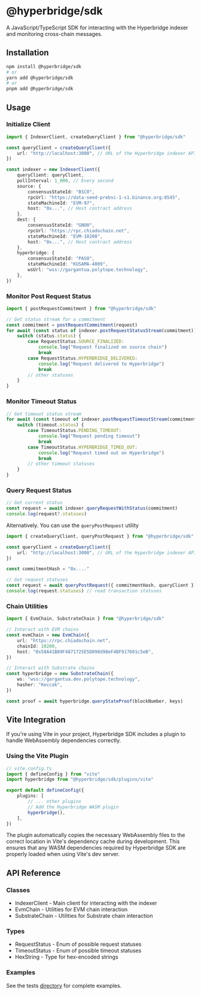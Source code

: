 # @hyperbridge/sdk

A JavaScript/TypeScript SDK for interacting with the Hyperbridge indexer and monitoring cross-chain messages.

## Installation

```bash
npm install @hyperbridge/sdk
# or
yarn add @hyperbridge/sdk
# or
pnpm add @hyperbridge/sdk
```

## Usage

### Initialize Client

```ts
import { IndexerClient, createQueryClient } from "@hyperbridge/sdk"

const queryClient = createQueryClient({
	url: "http://localhost:3000", // URL of the Hyperbridge indexer API
})

const indexer = new IndexerClient({
	queryClient: queryClient,
	pollInterval: 1_000, // Every second
	source: {
		consensusStateId: "BSC0",
		rpcUrl: "https://data-seed-prebsc-1-s1.binance.org:8545",
		stateMachineId: "EVM-97",
		host: "0x...", // Host contract address
	},
	dest: {
		consensusStateId: "GNO0",
		rpcUrl: "https://rpc.chiadochain.net",
		stateMachineId: "EVM-10200",
		host: "0x...", // Host contract address
	},
	hyperbridge: {
		consensusStateId: "PAS0",
		stateMachineId: "KUSAMA-4009",
		wsUrl: "wss://gargantua.polytope.technology",
	},
})
```

### Monitor Post Request Status

```ts
import { postRequestCommitment } from "@hyperbridge/sdk"

// Get status stream for a commitment
const commitment = postRequestCommitment(request)
for await (const status of indexer.postRequestStatusStream(commitment)) {
	switch (status.status) {
		case RequestStatus.SOURCE_FINALIZED:
			console.log("Request finalized on source chain")
			break
		case RequestStatus.HYPERBRIDGE_DELIVERED:
			console.log("Request delivered to Hyperbridge")
			break
		// other statuses
	}
}
```

### Monitor Timeout Status

```ts
// Get timeout status stream
for await (const timeout of indexer.postRequestTimeoutStream(commitment)) {
	switch (timeout.status) {
		case TimeoutStatus.PENDING_TIMEOUT:
			console.log("Request pending timeout")
			break
		case TimeoutStatus.HYPERBRIDGE_TIMED_OUT:
			console.log("Request timed out on Hyperbridge")
			break
		// other timeout statuses
	}
}
```

### Query Request Status

```ts
// Get current status
const request = await indexer.queryRequestWithStatus(commitment)
console.log(request?.statuses)
```

Alternatively. You can use the `queryPostRequest` utility

```ts
import { createQueryClient, queryPostRequest } from "@hyperbridge/sdk"

const queryClient = createQueryClient({
	url: "http://localhost:3000", // URL of the Hyperbridge indexer API
})

const commitmentHash = "0x...."

// Get request statuses
const request = await queryPostRequest({ commitmentHash, queryClient })
console.log(request.statuses) // read transaction statuses
```

### Chain Utilities

```ts
import { EvmChain, SubstrateChain } from "@hyperbridge/sdk"

// Interact with EVM chains
const evmChain = new EvmChain({
	url: "https://rpc.chiadochain.net",
	chainId: 10200,
	host: "0x58A41B89F4871725E5D898d98eF4BF917601c5eB",
})

// Interact with Substrate chains
const hyperbridge = new SubstrateChain({
	ws: "wss://gargantua.dev.polytope.technology",
	hasher: "Keccak",
})

const proof = await hyperbridge.queryStateProof(blockNumber, keys)
```

## Vite Integration

If you're using Vite in your project, Hyperbridge SDK includes a plugin to handle WebAssembly dependencies correctly.

### Using the Vite Plugin

```ts
// vite.config.ts
import { defineConfig } from "vite"
import hyperbridge from "@hyperbridge/sdk/plugins/vite"

export default defineConfig({
	plugins: [
		// ... other plugins
		// Add the Hyperbridge WASM plugin
		hyperbridge(),
	],
})
```

The plugin automatically copies the necessary WebAssembly files to the correct location in Vite's dependency cache during development. This ensures that any WASM dependencies required by Hyperbridge SDK are properly loaded when using Vite's dev server.

## API Reference

### Classes

- IndexerClient - Main client for interacting with the indexer
- EvmChain - Utilities for EVM chain interaction
- SubstrateChain - Utilities for Substrate chain interaction

### Types

- RequestStatus - Enum of possible request statuses
- TimeoutStatus - Enum of possible timeout statuses
- HexString - Type for hex-encoded strings

### Examples

See the tests [directory](/packages/sdk/src/tests/postRequest.test.ts) for complete examples.
